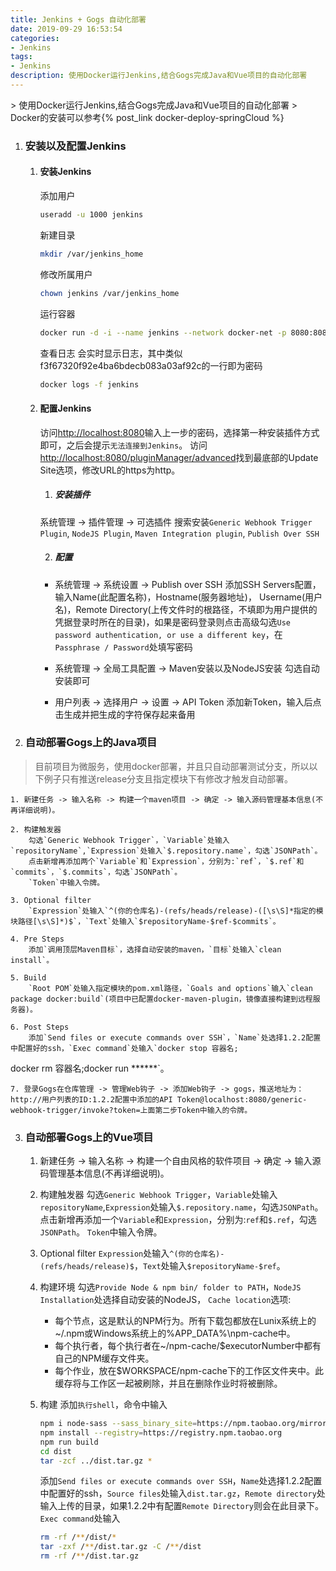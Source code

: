 ```yaml
---
title: Jenkins + Gogs 自动化部署
date: 2019-09-29 16:53:54
categories: 
- Jenkins
tags:
- Jenkins
description: 使用Docker运行Jenkins,结合Gogs完成Java和Vue项目的自动化部署
---
```

<blockquote class="blockquote-center">
    <p id="hitokoto"></p>
</blockquote>
> 使用Docker运行Jenkins,结合Gogs完成Java和Vue项目的自动化部署
> Docker的安装可以参考{% post_link docker-deploy-springCloud %}

1. ### 安装以及配置Jenkins

    1. #### 安装Jenkins
        添加用户
        ```bash
        useradd -u 1000 jenkins
        ```
        新建目录
        ```bash
        mkdir /var/jenkins_home
        ```
        修改所属用户
        ```bash
        chown jenkins /var/jenkins_home
        ```
        运行容器
        ```bash
        docker run -d -i --name jenkins --network docker-net -p 8080:8080 -p 50000:50000 -v /var/jenkins_home:/var/jenkins_home -v /etc/localtime:/etc/localtime:ro jenkins/jenkins:lts
        ```
        查看日志 会实时显示日志，其中类似f3f67320f92e4ba6bdecb083a03af92c的一行即为密码
        ```bash
        docker logs -f jenkins
        ```

    2. ####  配置Jenkins
        访问<http://localhost:8080>输入上一步的密码，选择第一种安装插件方式即可，之后会提示`无法连接到Jenkins`。
        访问<http://localhost:8080/pluginManager/advanced>找到最底部的Update Site选项，修改URL的https为http。
     
        1. ##### 安装插件
        系统管理 -> 插件管理 -> 可选插件
        搜索安装`Generic Webhook Trigger Plugin`, `NodeJS Plugin`, `Maven Integration plugin`, `Publish Over SSH`

        2. ##### 配置
        - 系统管理 -> 系统设置 -> Publish over SSH
        添加SSH Servers配置，输入Name(此配置名称)，Hostname(服务器地址)， Username(用户名)，Remote Directory(上传文件时的根路径，不填即为用户提供的凭据登录时所在的目录)，如果是密码登录则点击高级勾选`Use password authentication, or use a different key`，在`Passphrase / Password`处填写密码

        - 系统管理 -> 全局工具配置 -> Maven安装以及NodeJS安装
        勾选自动安装即可

        - 用户列表 -> 选择用户 -> 设置 -> API Token
        添加新Token，输入后点击生成并把生成的字符保存起来备用


2. ### 自动部署Gogs上的Java项目
> 目前项目为微服务，使用docker部署，并且只自动部署测试分支，所以以下例子只有推送release分支且指定模块下有修改才触发自动部署。

    1. 新建任务 -> 输入名称 -> 构建一个maven项目 -> 确定 -> 输入源码管理基本信息(不再详细说明)。
    
    2. 构建触发器
        勾选`Generic Webhook Trigger`，`Variable`处输入`repositoryName`,`Expression`处输入`$.repository.name`，勾选`JSONPath`。
        点击新增再添加两个`Variable`和`Expression`，分别为:`ref`，`$.ref`和`commits`，`$.commits`，勾选`JSONPath`。
        `Token`中输入令牌。

    3. Optional filter
        `Expression`处输入`^(你的仓库名)-(refs/heads/release)-([\s\S]*指定的模块路径[\s\S]*)$`，`Text`处输入`$repositoryName-$ref-$commits`。

    4. Pre Steps
        添加`调用顶层Maven目标`，选择自动安装的maven，`目标`处输入`clean install`。

    5. Build
        `Root POM`处输入指定模块的pom.xml路径，`Goals and options`输入`clean package docker:build`(项目中已配置docker-maven-plugin，镜像直接构建到远程服务器)。

    6. Post Steps
        添加`Send files or execute commands over SSH`，`Name`处选择1.2.2配置中配置好的ssh，`Exec command`处输入`docker stop 容器名;
docker rm 容器名;docker run ******`。

    7. 登录Gogs在仓库管理 -> 管理Web钩子 -> 添加Web钩子 -> gogs，推送地址为：http://用户列表的ID:1.2.2配置中添加的API Token@localhost:8080/generic-webhook-trigger/invoke?token=上面第二步Token中输入的令牌。

3. ### 自动部署Gogs上的Vue项目
    1. 新建任务 -> 输入名称 -> 构建一个自由风格的软件项目 -> 确定 -> 输入源码管理基本信息(不再详细说明)。

    2. 构建触发器
        勾选`Generic Webhook Trigger`，`Variable`处输入`repositoryName`,`Expression`处输入`$.repository.name`，勾选`JSONPath`。
        点击新增再添加一个`Variable`和`Expression`，分别为:`ref`和`$.ref`，勾选`JSONPath`。
        `Token`中输入令牌。

    3. Optional filter
        `Expression`处输入`^(你的仓库名)-(refs/heads/release)$`，`Text`处输入`$repositoryName-$ref`。

    4. 构建环境
        勾选`Provide Node & npm bin/ folder to PATH`，`NodeJS Installation`处选择自动安装的NodeJS，
        `Cache location`选项:
        - 每个节点，这是默认的NPM行为。所有下载包都放在Lunix系统上的~/.npm或Windows系统上的%APP_DATA%\npm-cache中。
        - 每个执行者，每个执行者在~/npm-cache/$executorNumber中都有自己的NPM缓存文件夹。
        - 每个作业，放在$WORKSPACE/npm-cache下的工作区文件夹中。此缓存将与工作区一起被刷除，并且在删除作业时将被删除。

    5. 构建
        添加`执行shell`，命令中输入
        ```bash
        npm i node-sass --sass_binary_site=https://npm.taobao.org/mirrors/node-sass
        npm install --registry=https://registry.npm.taobao.org
        npm run build
        cd dist
        tar -zcf ../dist.tar.gz *
        ```
        添加`Send files or execute commands over SSH`，`Name`处选择1.2.2配置中配置好的ssh，`Source files`处输入`dist.tar.gz`，`Remote directory`处输入上传的目录，如果1.2.2中有配置`Remote Directory`则会在此目录下。`Exec command`处输入
        ```bash
        rm -rf /**/dist/*
        tar -zxf /**/dist.tar.gz -C /**/dist
        rm -rf /**/dist.tar.gz
        ```